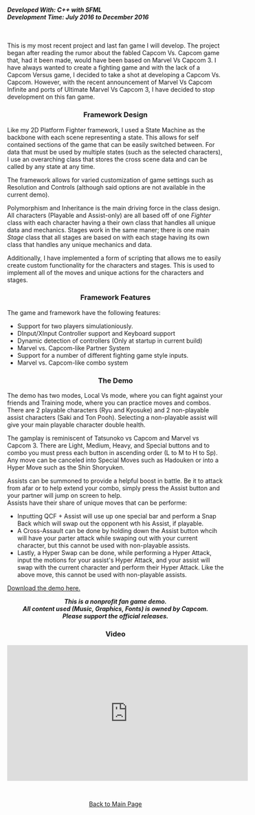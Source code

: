 <h4>
<b><i>Developed With: C++ with SFML</i></b><br>
<b><i>Development Time: July 2016 to December 2016</i></b><br>
</h4>
<br>
<p>This is my most recent project and last fan game I will develop. The project began after reading the rumor about the fabled Capcom Vs. Capcom game that, had it been made, would have been based on Marvel Vs Capcom 3. I have always wanted to create a fighting game and with the lack of a Capcom Versus game, I decided to take a shot at developing a Capcom Vs. Capcom. However, with the recent announcement of Marvel Vs Capcom Infinite and ports of Ultimate Marvel Vs Capcom 3, I have decided to stop development on this fan game.<p>

<h3><p align="center">Framework Design</p></h3>

<p>Like my 2D Platform Fighter framework, I used a State Machine as the backbone with each scene representing a state. This allows for self contained sections of the game that can be easily switched between. For data that must be used by multiple states (such as the selected characters), I use an overarching class that stores the cross scene data and can be called by any state at any time.</p>

<p>The framework allows for varied customization of game settings such as Resolution and Controls (although said options are not available in the current demo).</p>

<p>Polymorphism and Inheritance is the main driving force in the class design. All characters (Playable and Assist-only) are all based off of one <i>Fighter</i> class with each character having a their own class that handles all unique data and mechanics. Stages work in the same maner; there is one main <i>Stage</i> class that all stages are based on with each stage having its own class that handles any unique mechanics and data.</p>

<p>Additionally, I have implemented a form of scripting that allows me to easily create custom functionality for the characters and stages. This is used to implement all of the moves and unique actions for the characters and stages.</p>
        
<h3><p align="center">Framework Features</p></h3>

<p>The game and framework have the following features:</p>
<ul>
 <li>Support for two players simulationiously. </li>
 <li>DInput/XInput Controller support and Keyboard support</li>
 <li>Dynamic detection of controllers (Only at startup in current build)</li>
 <li>Marvel vs. Capcom-like Partner System</li>
 <li>Support for a number of different fighting game style inputs.</li>
 <li>Marvel vs. Capcom-like combo system</li>
</ul>
 
 <h3><p align="center">The Demo</p></h3>
<p>The demo has two modes, Local Vs mode, where you can fight against your friends and Training mode, where you can practice moves and combos. There are 2 playable characters (Ryu and Kyosuke) and 2 non-playable assist characters (Saki and Ton Pooh). Selecting a non-playable assist will give your main playable character double health.</p>
<p>The gamplay is reminiscent of Tatsunoko vs Capcom and Marvel vs Capcom 3. There are Light, Medium, Heavy, and Special buttons and to combo you must press each button in ascending order (L to M to H to Sp). Any move can be canceled into Special Moves such as Hadouken or into a Hyper Move such as the Shin Shoryuken.</p>
<p>Assists can be summoned to provide a helpful boost in battle. Be it to attack from afar or to help extend your combo, simply press the Assist button and your partner will jump on screen to help.
<br>Assists have their share of unique moves that can be performe:
<ul>
<li>Inputting QCF + Assist will use up one special bar and perform a Snap Back which will swap out the opponent wth his Assist, if playable.</li>
<li>A Cross-Assault can be done by holding down the Assist button whcih will have your parter attack while swaping out with your current character, but this cannot be used with non-playable assists.</li>
<li>Lastly, a Hyper Swap can be done, while performing a Hyper Attack, input the motions for your assist's Hyper Attack, and your assist will swap with the current character and perform their Hyper Attack. Like the above move, this cannot be used with non-playable assists. </li>
 </ul></p>

<p><a href="https://drive.google.com/open?id=0B63ySixcTyG4UUVGTzk4Tm9fLUk">Download the demo here.</a></p>

<p align="center"><i><b>This is a nonprofit fan game demo.<br>
All content used (Music, Graphics, Fonts) is owned by Capcom.<br>Please support the official releases.</b></i></p>
      
<h3><p align="center">Video </p></h3>
<p align="center"><iframe width="560" height="315" src="https://www.youtube.com/embed/gS0Z03F4wWI" frameborder="0" allowfullscreen></iframe></p>
<br>
<p align="center"><a href="http://mvpet.github.io/">Back to Main Page</a></p>
